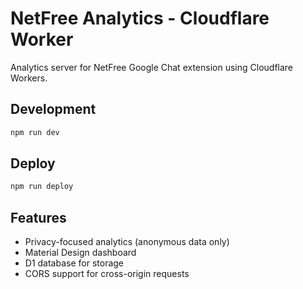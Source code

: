 # NetFree Analytics - Cloudflare Worker

Analytics server for NetFree Google Chat extension using Cloudflare Workers.

## Development

```bash
npm run dev
```

## Deploy

```bash
npm run deploy
```

## Features

- Privacy-focused analytics (anonymous data only)
- Material Design dashboard
- D1 database for storage
- CORS support for cross-origin requests